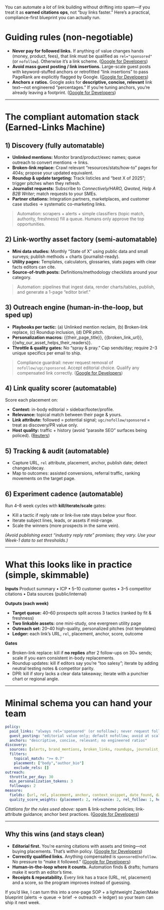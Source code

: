 You can automate a *lot* of link building without drifting into spam—if you treat it as **earned citations ops**, not “buy links faster.” Here’s a practical, compliance-first blueprint you can actually run.

# Guiding rules (non-negotiable)

* **Never pay for followed links.** If anything of value changes hands (money, product, fees), that link must be qualified as `rel="sponsored"` (or `nofollow`). Otherwise it’s a link scheme. ([Google for Developers][1])
* **Avoid mass guest posting / link insertions.** Large-scale guest posts with keyword-stuffed anchors or retrofitted “link insertions” to pass PageRank are explicitly flagged by Google. ([Google for Developers][2])
* **Anchors ≠ ratios.** Google asks for **descriptive, concise, relevant** link text—not engineered “percentages.” If you’re tuning anchors, you’re already leaving a footprint. ([Google for Developers][3])

---

# The compliant automation stack (Earned-Links Machine)

## 1) Discovery (fully automatable)

* **Unlinked mentions:** Monitor brand/product/exec names; queue outreach to convert mentions → links.
* **Broken-link replace:** Crawl relevant “resources/stats/how-to” pages for 404s; propose your updated equivalent.
* **Roundup & update targeting:** Track listicles and “best X of 2025”; trigger pitches when they refresh.
* **Journalist requests:** Subscribe to *Connectively/HARO, Qwoted, Help A B2B Writer*; match requests to your SMEs.
* **Partner citations:** Integration partners, marketplaces, and customer case studies → systematic co-marketing links.

> Automation: scrapers + alerts + simple classifiers (topic match, authority, freshness) fill a queue. Humans only approve the top opportunities.

## 2) Link-worthy asset factory (semi-automatable)

* **Mini data studies:** Monthly “State of X” using public data and small surveys; publish methods + charts (journalist-ready).
* **Utility pages:** Templates, calculators, glossaries, stats pages with clear facts editors can cite.
* **Source-of-truth posts:** Definitions/methodology checklists around your category.

> Automation: pipelines that ingest data, render charts/tables, publish, and generate a 1-page “editor brief.”

## 3) Outreach engine (human-in-the-loop, but sped up)

* **Playbooks per tactic:** (a) Unlinked mention reclaim, (b) Broken-link replace, (c) Roundup inclusion, (d) DPR pitch.
* **Personalization macros:** {{their_page_title}}, {{broken_link_url}}, {{why_our_asset_helps_their_readers}}.
* **Throttle & quality gates:** No “spray & pray.” Cap sends/day; require 2–3 unique specifics per email to ship.

> Compliance guardrail: never request removal of `nofollow/ugc/sponsored`. Accept editorial choice. Qualify any compensated link correctly. ([Google for Developers][4])

## 4) Link quality scorer (automatable)

Score each placement on:

* **Context:** in-body editorial > sidebar/footer/profile.
* **Relevance:** topical match between their page & yours.
* **Link attribute:** followed = potential signal; `ugc/nofollow/sponsored` = treat as discovery/PR value only.
* **Host quality:** traffic + history (avoid “parasite SEO” surfaces being policed). ([Reuters][5])

## 5) Tracking & audit (automatable)

* Capture URL, `rel` attribute, placement, anchor, publish date; detect changes/decay.
* Map to outcomes: assisted conversions, referral traffic, ranking movements on the target page.

## 6) Experiment cadence (automatable)

Run 4–8 week cycles with **kill/iterate/scale** gates:

* Kill a tactic if reply rate or link-live rate stays below your floor.
* Iterate subject lines, leads, or assets if mid-range.
* Scale the winners (more prospects in the same vein).

*(Avoid publishing exact “industry reply rate” promises; they vary. Use your Week-1 data to set thresholds.)*

---

# What this looks like in practice (simple, skimmable)

**Inputs**
Product summary • ICP • 5–10 customer quotes • 3–5 competitor citations • Data sources (public/internal)

**Outputs (each week)**

* **Target queue:** 40–60 prospects split across 3 tactics (ranked by fit & freshness)
* **Two linkable assets:** one mini-study, one evergreen utility page
* **Outreach set:** 20–40 high-quality, personalized pitches (not templates)
* **Ledger:** each link’s URL, `rel`, placement, anchor, score, outcome

**Gates**

* Broken-link replace: kill if **no replies** after 2 follow-ups on 30+ sends; scale if you earn consistent in-body replacements.
* Roundup updates: kill if editors say you’re “too salesy”; iterate by adding neutral testing notes & competitor parity.
* DPR: kill if story lacks a clear data takeaway; iterate with a punchier chart or regional angle.

---

# Minimal schema you can hand your team

```yaml
policy:
  paid_links: "always rel='sponsored' (or nofollow); never request follow"
  guest_posting: "editorial value only; default nofollow; avoid at scale"  # Google flags large-scale guest posting
  anchors: "descriptive, concise, relevant; no engineered ratios"          # Google's anchor guidance
discovery:
  sources: [alerts, brand_mentions, broken_links, roundups, journalist_requests, partners]
  filters:
    topical_match: ">= 0.7"
    placement: ["body","author_bio"]
    exclude_rels: []
outreach:
  throttle_per_day: 30
  min_personalization_tokens: 3
  followups: 2
measure:
  fields: [url, rel, placement, anchor, context_snippet, date_found, date_live]
  quality_score_weights: {placement: 2, relevance: 2, rel_follow: 1, host_quality: 1}
```

*Citations for the rules used above:* spam & link-scheme policies; link-attribute guidance; anchor best practices. ([Google for Developers][1])

---

## Why this wins (and stays clean)

* **Editorial first.** You’re earning citations with assets and timing—not buying placements. That’s within policy. ([Google for Developers][1])
* **Correctly qualified links.** Anything compensated is `sponsored`/`nofollow`. No pressure to “make it followed.” ([Google for Developers][4])
* **Human-in-the-loop where it counts.** Automation finds & drafts; humans make it worth an editor’s time.
* **Receipts & repeatability.** Every link has a trace (URL, rel, placement) and a score, so the program improves instead of guessing.

If you’d like, I can turn this into a one-page SOP + a lightweight Zapier/Make blueprint (alerts → queue → brief → outreach → ledger) so your team can ship it next week.

[1]: https://developers.google.com/search/docs/essentials/spam-policies?utm_source=chatgpt.com "Spam Policies for Google Web Search"
[2]: https://developers.google.com/search/blog/2017/05/a-reminder-about-links-in-large-scale?utm_source=chatgpt.com "A reminder about links in large-scale article campaigns"
[3]: https://developers.google.com/search/docs/crawling-indexing/links-crawlable?utm_source=chatgpt.com "SEO Link Best Practices for Google | Google Search Central"
[4]: https://developers.google.com/search/docs/crawling-indexing/qualify-outbound-links?utm_source=chatgpt.com "Qualify Outbound Links for SEO | Google Search Central"
[5]: https://www.reuters.com/technology/googles-spam-policy-hit-by-eu-antitrust-complaint-german-media-company-2025-04-15/?utm_source=chatgpt.com "Google's spam policy hit by EU antitrust complaint from German media company"
